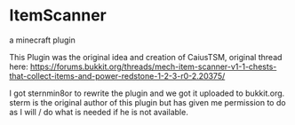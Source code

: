 ItemScanner
===========

a minecraft plugin

This Plugin was the original idea and creation of CaiusTSM, original thread here: https://forums.bukkit.org/threads/mech-item-scanner-v1-1-chests-that-collect-items-and-power-redstone-1-2-3-r0-2.20375/

I got sternmin8or to rewrite the plugin and we got it uploaded to bukkit.org.  sterm is the original author of this plugin but has given me permission to do as I will / do what is needed if he is not available.
